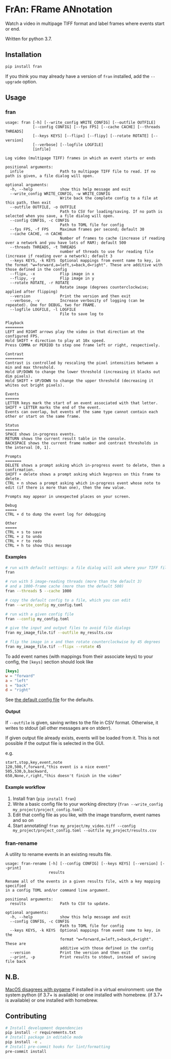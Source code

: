 # FrAn: FRame ANnotation

Watch a video in multipage TIFF format and label frames where events start or end.

Written for python 3.7.

## Installation

```bash
pip install fran
```

If you think you may already have a version of `fran` installed, add the `--upgrade` option.

## Usage

### fran

```_fran
usage: fran [-h] [--write_config WRITE_CONFIG] [--outfile OUTFILE]
            [--config CONFIG] [--fps FPS] [--cache CACHE] [--threads THREADS]
            [--keys KEYS] [--flipx] [--flipy] [--rotate ROTATE] [--version]
            [--verbose] [--logfile LOGFILE]
            [infile]

Log video (multipage TIFF) frames in which an event starts or ends

positional arguments:
  infile                Path to multipage TIFF file to read. If no path is given, a file dialog will open.

optional arguments:
  -h, --help            show this help message and exit
  --write_config WRITE_CONFIG, -w WRITE_CONFIG
                        Write back the complete config to a file at this path, then exit
  --outfile OUTFILE, -o OUTFILE
                        Path to CSV for loading/saving. If no path is selected when you save, a file dialog will open.
  --config CONFIG, -c CONFIG
                        Path to TOML file for config
  --fps FPS, -f FPS     Maximum frames per second; default 30
  --cache CACHE, -n CACHE
                        Number of frames to cache (increase if reading over a network and you have lots of RAM); default 500
  --threads THREADS, -t THREADS
                        number of threads to use for reading file (increase if reading over a network); default 3
  --keys KEYS, -k KEYS  Optional mappings from event name to key, in the format "w=forward,a=left,s=back,d=right". These are additive with those defined in the config
  --flipx, -x           Flip image in x
  --flipy, -y           Flip image in y
  --rotate ROTATE, -r ROTATE
                        Rotate image (degrees counterclockwise; applied after flipping)
  --version             Print the version and then exit
  --verbose, -v         Increase verbosity of logging (can be repeated). One for DEBUG, two for FRAME.
  --logfile LOGFILE, -l LOGFILE
                        File to save log to

Playback
========
LEFT and RIGHT arrows play the video in that direction at the configured FPS.
Hold SHIFT + direction to play at 10x speed.
Press COMMA or PERIOD to step one frame left or right, respectively.

Contrast
========
Contrast is controlled by rescaling the pixel intensities between a min and max threshold.
Hold UP/DOWN to change the lower threshold (increasing it blacks out dim pixels).
Hold SHIFT + UP/DOWN to change the upper threshold (decreasing it whites out bright pixels).

Events
======
LETTER keys mark the start of an event associated with that letter.
SHIFT + LETTER marks the end of the event.
Events can overlap, but events of the same type cannot contain each other or start on the same frame.

Status
======
SPACE shows in-progress events.
RETURN shows the current result table in the console.
BACKSPACE shows the current frame number and contrast thresholds in the interval [0, 1].

Prompts
=======
DELETE shows a prompt asking which in-progress event to delete, then a confirmation.
SHIFT + delete shows a prompt asking which keypress on this frame to delete.
CTRL + n shows a prompt asking which in-progress event whose note to edit (if there is more than one), then the new value.

Prompts may appear in unexpected places on your screen.

Debug
=====
CTRL + d to dump the event log for debugging

Other
=====
CTRL + s to save
CTRL + z to undo
CTRL + r to redo
CTRL + h to show this message
```

#### Examples

```bash
# run with default settings: a file dialog will ask where your TIFF file is and where to save the CSV
fran

# run with 5 image-reading threads (more than the default 3)
# and a 1000-frame cache (more than the default 500)
fran --threads 5 --cache 1000

# copy the default config to a file, which you can edit
fran --write_config my_config.toml

# run with a given config file
fran --config my_config.toml

# give the input and output files to avoid file dialogs
fran my_image_file.tif --outfile my_results.csv

# flip the image in x and then rotate counterclockwise by 45 degrees
fran my_image_file.tif --flipx --rotate 45

```

To add event names (with mappings from their associate keys) to your config, the `[keys]` section should look like

```toml
[keys]
w = "forward"
a = "left"
s = "back"
d = "right"

```

See [the default config file](fran/config.toml) for the defaults.

#### Output

If `--outfile` is given, saving writes to the file in CSV format.
Otherwise, it writes to stdout (all other messages are on stderr).

If given output file already exists, events will be loaded from it.
This is not possible if the output file is selected in the GUI.

e.g.

```csv
start,stop,key,event,note
120,500,f,forward,"this event is a nice event"
505,530,b,backward,
650,None,r,right,"this doesn't finish in the video"
```

#### Example workflow

1. Install fran (`pip install fran`)
2. Write a basic config file to your working directory (`fran --write_config my_project/project_config.toml`)
3. Edit that config file as you like, with the image transform, event names and so on
4. Start annotating! `fran my_project/my_video.tiff --config my_project/project_config.toml --outfile my_project/results.csv`

### fran-rename

A utility to rename events in an existing results file.

```_fran_rename
usage: fran-rename [-h] [--config CONFIG] [--keys KEYS] [--version] [--print]
                   results

Rename all of the events in a given results file, with a key mapping specified
in a config TOML and/or command line argument.

positional arguments:
  results               Path to CSV to update.

optional arguments:
  -h, --help            show this help message and exit
  --config CONFIG, -c CONFIG
                        Path to TOML file for config
  --keys KEYS, -k KEYS  Optional mappings from event name to key, in the
                        format "w=forward,a=left,s=back,d=right". These are
                        additive with those defined in the config
  --version             Print the version and then exit
  --print, -p           Print results to stdout, instead of saving file back
```

## N.B.

[MacOS disagrees with pygame](https://bitbucket.org/pygame/pygame/issues/203/window-does-not-get-focus-on-os-x-with)
 if installed in a virtual environment: 
 use the system python (if 3.7+ is available) or one installed with homebrew.
 (if 3.7+ is available) or one installed with homebrew.


## Contributing

```sh
# Install development dependencies
pip install -r requirements.txt
# Install package in editable mode
pip install -e .
# Install pre-commit hooks for lint/formatting
pre-commit install
```
